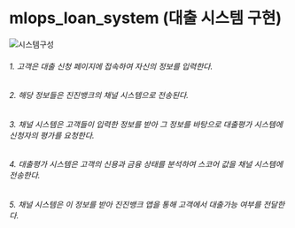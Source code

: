 # mlops_loan_system (대출 시스템 구현)

![시스템구성](https://github.com/user-attachments/assets/df75bd21-05f1-47e8-addf-d32dae9ee6c1)

###### 1. 고객은 대출 신청 페이지에 접속하여 자신의 정보를 입력한다.
###### 2. 해당 정보들은 진진뱅크의 채널 시스템으로 전송된다.
###### 3. 채널 시스템은 고객들이 입력한 정보를 받아 그 정보를 바탕으로 대출평가 시스템에 신청자의 평가를 요청한다.
###### 4. 대출평가 시스템은 고객의 신용과 금융 상태를 분석하여 스코어 값을 채널 시스템에 전송한다. 
###### 5. 채널 시스템은 이 정보를 받아 진진뱅크 앱을 통해 고객에서 대출가능 여부를 전달한다. 
